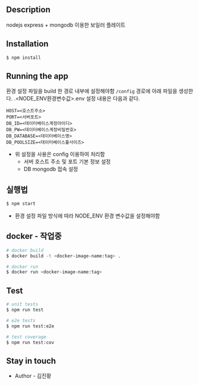## Description

nodejs express + mongodb 이용한 보일러 플레이트

## Installation

```bash
$ npm install
```

## Running the app

환경 설정 파일을 build 한 경로 내부에 설정해야함
`/config` 경로에 아래 파일을 생성한다.
.<NODE_ENV환경변수값>.env 
설정 내용은 다음과 같다.

```dotnetcli
HOST=<호스트주소>
PORT=<서버포트>
DB_ID=<데이터베이스계정아이디>
DB_PW=<데이터베이스계정비밀번호>
DB_DATABASE=<데이터베이스명>
DB_POOLSIZE=<데이터베이스풀사이즈>
```

- 위 설정을 사용은 config 이용하여 처리함
  - 서버 호스트 주소 및 포트 기본 정보 설정
  - DB mongodb 접속 설정
    
## 실행법

```bash
$ npm start
```

- 환경 설정 파일 방식에 따라 NODE_ENV 환경 변수값을 설정해야함

## docker - 작업중
```bash
# docker build
$ docker build -t <docker-image-name:tag> .

# docker run
$ docker run <docker-image-name:tag>
```

## Test

```bash
# unit tests
$ npm run test

# e2e tests
$ npm run test:e2e

# test coverage
$ npm run test:cov
```

## Stay in touch

- Author - 김진황
